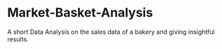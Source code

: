 # Market-Basket-Analysis
A short Data Analysis on the sales data of a bakery and giving insightful results. 
